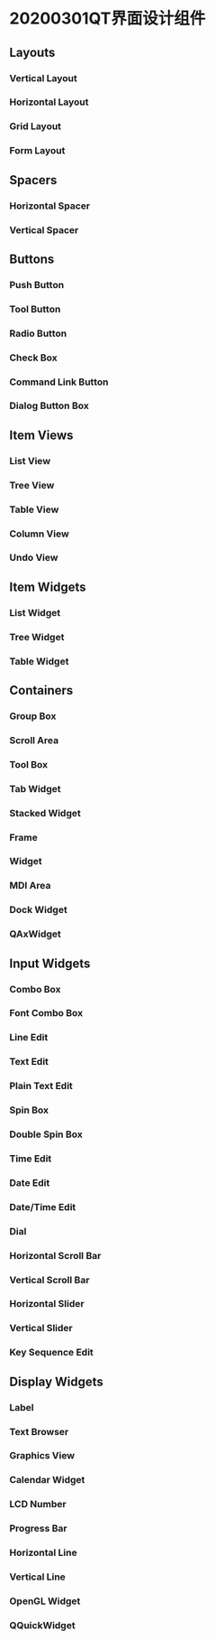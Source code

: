 # 20200301QT界面设计组件
## Layouts
### Vertical Layout

### Horizontal Layout

### Grid Layout

### Form Layout

## Spacers
### Horizontal Spacer

### Vertical Spacer


## Buttons
### Push Button

### Tool Button

### Radio Button

### Check Box

### Command Link Button

### Dialog Button Box


## Item Views
### List View

### Tree View

### Table View

### Column View

### Undo View

## Item Widgets
### List Widget

### Tree Widget

### Table Widget

## Containers
### Group Box

### Scroll Area

### Tool Box

### Tab Widget

### Stacked Widget

### Frame

### Widget

### MDI Area

### Dock Widget

### QAxWidget

## Input Widgets
### Combo Box

### Font Combo Box

### Line Edit

### Text Edit

### Plain Text Edit

### Spin Box

### Double Spin Box

### Time Edit

### Date Edit

### Date/Time Edit

### Dial

### Horizontal Scroll Bar

### Vertical Scroll Bar

### Horizontal Slider

### Vertical Slider

### Key Sequence Edit

## Display Widgets
### Label

### Text Browser

### Graphics View

### Calendar Widget

### LCD Number

### Progress Bar

### Horizontal Line

### Vertical Line

### OpenGL Widget

### QQuickWidget
